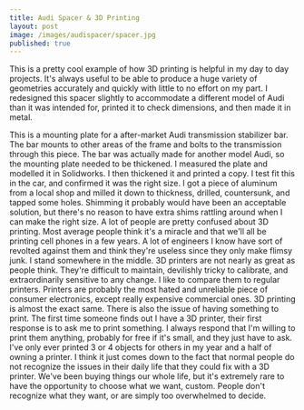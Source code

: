 ```yaml
---
title: Audi Spacer & 3D Printing
layout: post
image: /images/audispacer/spacer.jpg
published: true
---
```


This is a pretty cool example of how 3D printing is helpful in my day to day projects. It's always useful to be able to produce a huge variety of geometries accurately and quickly with little to no effort on my part. I redesigned this spacer slightly to accommodate a different model of Audi than it was intended for, printed it to check dimensions, and then made it in metal.
<!-- more -->
This is a mounting plate for a after-market Audi transmission stabilizer bar. The bar mounts to other areas of the frame and bolts to the transmission through this piece. The bar was actually made for another model Audi, so the mounting plate needed to be thickened. I measured the plate and modelled it in Solidworks. I then thickened it and printed a copy. I test fit this in the car, and confirmed it was the right size. I got a piece of aluminum from a local shop and milled it down to thickness, drilled, countersunk, and tapped some holes. Shimming it probably would have been an acceptable solution, but there's no reason to have extra shims rattling around when I can make the right size.
A lot of people are pretty confused about 3D printing. Most average people think it's a miracle and that we'll all be printing cell phones in a few years. A lot of engineers I know have sort of revolted against them and think they're useless since they only make flimsy junk. I stand somewhere in the middle. 3D printers are not nearly as great as people think. They're difficult to maintain, devilishly tricky to calibrate, and extraordinarily sensitive to any change. I like to compare them to regular printers. Printers are probably the most hated and unreliable piece of consumer electronics, except really expensive commercial ones. 3D printing is almost the exact same. 
There is also the issue of having something to print. The first time someone finds out I have a 3D printer, their first response is to ask me to print something. I always respond that I'm willing to print them anything, probably for free if it's small, and they just have to ask. I've only ever printed 3 or 4 objects for others in my year and a half of owning a printer. I think it just comes down to the fact that normal people do not recognize the issues in their daily life that they could fix with a 3D printer. We've been buying things our whole life, but it's extremely rare to have the opportunity to choose what we want, custom. People don't recognize what they want, or are simply too overwhelmed to decide.